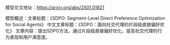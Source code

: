 模型论文地址：https://arxiv.org/abs/2501.01821

模型概述：文章标题：《SDPO: Segment-Level Direct Preference Optimization for Social Agents》
中文文章标题：《SDPO：面向社交代理的片段级直接偏好优化》
文章内容：提出SDPO方法，通过片段级直接偏好优化，提高社交代理的行为表现和用户满意度。
